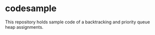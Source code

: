 # codesample
This repository holds sample code of a backtracking and priority queue heap assignments. 
